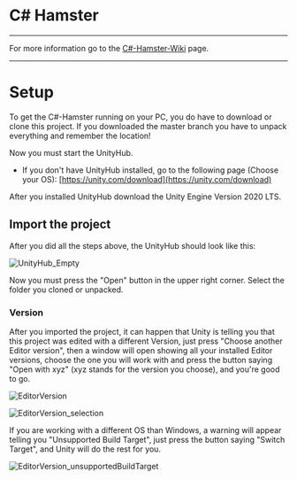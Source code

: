 # C# Hamster

***
For more information go to the [C#-Hamster-Wiki](https://github.com/Dagait/GDC_CSharpHamster/wiki) page.

***
# Setup
To get the C#-Hamster running on your PC, you do have to download or clone this project.
If you downloaded the master branch you have to unpack everything and remember the location!

Now you must start the UnityHub.

* If you don't have UnityHub installed, go to the following page (Choose your OS): [https://unity.com/download](https://unity.com/download)

After you installed UnityHub download the Unity Engine Version 2020 LTS.

## Import the project
After you did all the steps above, the UnityHub should look like this:

![UnityHub_Empty](https://user-images.githubusercontent.com/103567242/163169324-e12be060-1858-4150-a649-496e57e1288e.png)

Now you must press the "Open" button in the upper right corner. Select the folder you cloned or unpacked.
### Version
After you imported the project, it can happen that Unity is telling you that this project was edited with a different Version, just press "Choose another Editor version", then a window will open showing all your installed Editor versions, choose the one you will work with and press the button saying "Open with xyz" (xyz stands for the version you choose), and you're good to go.

![EditorVersion](https://user-images.githubusercontent.com/103567242/163705618-f288a691-63a0-4f8e-80fa-4b1b98a260a2.png)

![EditorVersion_selection](https://user-images.githubusercontent.com/103567242/163705634-4dbf8866-782c-4e4f-ad4c-e1e08fe48898.png)



If you are working with a different OS than Windows, a warning will appear telling you "Unsupported Build Target", just press the button saying "Switch Target", and Unity will do the rest for you.

![EditorVersion_unsupportedBuildTarget](https://user-images.githubusercontent.com/103567242/163705638-4aecfb21-c5eb-4218-91b0-ed6663a437c6.png)

